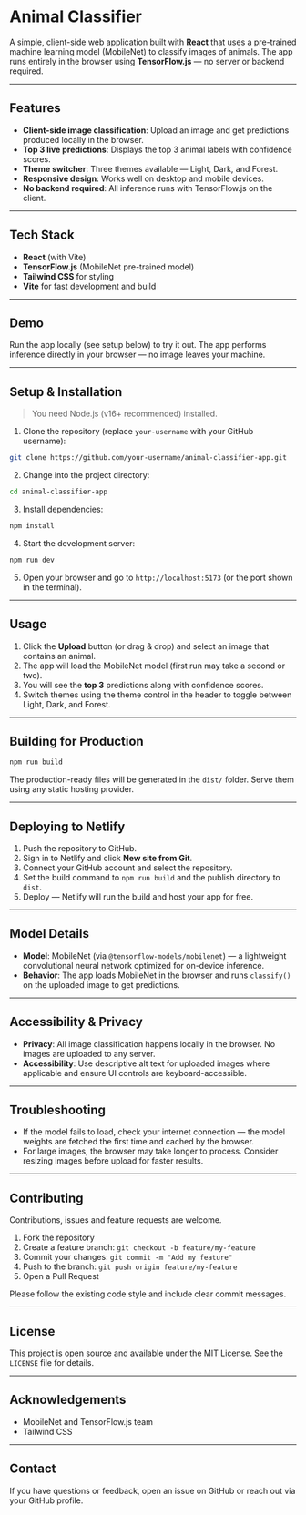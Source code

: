# Animal Classifier

A simple, client-side web application built with **React** that uses a pre-trained machine learning model (MobileNet) to classify images of animals. The app runs entirely in the browser using **TensorFlow\.js** — no server or backend required.

---

## Features

* **Client-side image classification**: Upload an image and get predictions produced locally in the browser.
* **Top 3 live predictions**: Displays the top 3 animal labels with confidence scores.
* **Theme switcher**: Three themes available — Light, Dark, and Forest.
* **Responsive design**: Works well on desktop and mobile devices.
* **No backend required**: All inference runs with TensorFlow\.js on the client.

---

## Tech Stack

* **React** (with Vite)
* **TensorFlow\.js** (MobileNet pre-trained model)
* **Tailwind CSS** for styling
* **Vite** for fast development and build

---

## Demo

Run the app locally (see setup below) to try it out. The app performs inference directly in your browser — no image leaves your machine.

---

## Setup & Installation

> You need Node.js (v16+ recommended) installed.

1. Clone the repository (replace `your-username` with your GitHub username):

```bash
git clone https://github.com/your-username/animal-classifier-app.git
```

2. Change into the project directory:

```bash
cd animal-classifier-app
```

3. Install dependencies:

```bash
npm install
```

4. Start the development server:

```bash
npm run dev
```

5. Open your browser and go to `http://localhost:5173` (or the port shown in the terminal).

---

## Usage

1. Click the **Upload** button (or drag & drop) and select an image that contains an animal.
2. The app will load the MobileNet model (first run may take a second or two).
3. You will see the **top 3** predictions along with confidence scores.
4. Switch themes using the theme control in the header to toggle between Light, Dark, and Forest.

---

## Building for Production

```bash
npm run build
```

The production-ready files will be generated in the `dist/` folder. Serve them using any static hosting provider.

---

## Deploying to Netlify

1. Push the repository to GitHub.
2. Sign in to Netlify and click **New site from Git**.
3. Connect your GitHub account and select the repository.
4. Set the build command to `npm run build` and the publish directory to `dist`.
5. Deploy — Netlify will run the build and host your app for free.

---

## Model Details

* **Model**: MobileNet (via `@tensorflow-models/mobilenet`) — a lightweight convolutional neural network optimized for on-device inference.
* **Behavior**: The app loads MobileNet in the browser and runs `classify()` on the uploaded image to get predictions.

---

## Accessibility & Privacy

* **Privacy**: All image classification happens locally in the browser. No images are uploaded to any server.
* **Accessibility**: Use descriptive alt text for uploaded images where applicable and ensure UI controls are keyboard-accessible.

---

## Troubleshooting

* If the model fails to load, check your internet connection — the model weights are fetched the first time and cached by the browser.
* For large images, the browser may take longer to process. Consider resizing images before upload for faster results.

---

## Contributing

Contributions, issues and feature requests are welcome.

1. Fork the repository
2. Create a feature branch: `git checkout -b feature/my-feature`
3. Commit your changes: `git commit -m "Add my feature"`
4. Push to the branch: `git push origin feature/my-feature`
5. Open a Pull Request

Please follow the existing code style and include clear commit messages.

---

## License

This project is open source and available under the MIT License. See the `LICENSE` file for details.

---

## Acknowledgements

* MobileNet and TensorFlow\.js team
* Tailwind CSS

---

## Contact

If you have questions or feedback, open an issue on GitHub or reach out via your GitHub profile.
